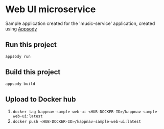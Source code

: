 # Web UI microservice

Sample application created for the 'music-service' application, created using [Appsody](http://appsody.dev)

## Run this project

`appsody run`

## Build this project

`appsody build`

## Upload to Docker hub

1. `docker tag kappnav-sample-web-ui <HUB-DOCKER-ID>/kappnav-sample-web-ui:latest`
1. `docker push <HUB-DOCKER-ID>/kappnav-sample-web-ui:latest`

